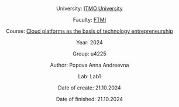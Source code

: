 <div align="center">
  
University: [ITMO University](https://itmo.ru/ru/)

Faculty: [FTMI](https://ftmi.itmo.ru/)

Course: [Cloud platforms as the basis of technology entrepreneurship](https://itmo-ict-faculty.github.io/cloud-platforms-as-the-basis-of-technology-entrepreneurship/) 

Year: 2024

Group: u4225

Author: Popova Anna Andreevna

Lab: Lab1

Date of create: 21.10.2024

Date of finished: 21.10.2024
</div>
